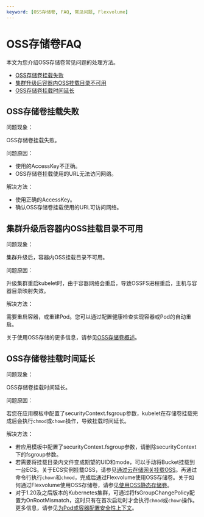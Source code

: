 ```yaml
---
keyword: [OSS存储卷, FAQ, 常见问题, Flexvolume]
---
```


# OSS存储卷FAQ

本文为您介绍OSS存储卷常见问题的处理方法。

-   [OSS存储卷挂载失败](#section_td0_7vk_92o)
-   [集群升级后容器内OSS挂载目录不可用](#section_n33_3bc_3jb)
-   [OSS存储卷挂载时间延长](#section_oj3_ee8_ze2)

## OSS存储卷挂载失败

问题现象：

OSS存储卷挂载失败。

问题原因：

-   使用的AccessKey不正确。
-   OSS存储卷挂载使用的URL无法访问网络。

解决方法：

-   使用正确的AccessKey。
-   确认OSS存储卷挂载使用的URL可访问网络。

## 集群升级后容器内OSS挂载目录不可用

问题现象：

集群升级后，容器内OSS挂载目录不可用。

问题原因：

升级集群重启kubelet时，由于容器网络会重启，导致OSSFS进程重启，主机与容器目录映射失效。

解决方法：

需要重启容器，或重建Pod。您可以通过配置健康检查实现容器或Pod的自动重启。

关于使用OSS存储的更多信息，请参见[OSS存储卷概述](/intl.zh-CN/Kubernetes集群用户指南/存储-Flexvolume/OSS存储卷/OSS存储卷概述.md)。

## OSS存储卷挂载时间延长

问题现象：

OSS存储卷挂载时间延长。

问题原因：

若您在应用模板中配置了securityContext.fsgroup参数，kubelet在存储卷挂载完成后会执行`chmod`或`chown`操作，导致挂载时间延长。

解决方法：

-   若应用模板中配置了securityContext.fsgroup参数，请删除securityContext下的fsgroup参数。
-   若需要将挂载目录内文件变成期望的UID和mode，可以手动将Bucket挂载到一台ECS。关于ECS实例挂载OSS，请参见[通过云存储网关挂载OSS](/intl.zh-CN/控制台用户指南/上传、下载和管理文件/通过云存储网关挂载OSS.md)。再通过命令行执行`chown`和`chmod`，完成后通过Flexvolume使用OSS存储卷。关于如何通过Flexvolume使用OSS存储卷，请参见[使用OSS静态存储卷](/intl.zh-CN/Kubernetes集群用户指南/存储-Flexvolume/OSS存储卷/使用OSS静态存储卷.md)。
-   对于1.20及之后版本的Kubernetes集群，可通过将fsGroupChangePolicy配置为OnRootMismatch，这时只有在首次启动时才会执行`chmod`或`chown`操作。更多信息，请参见[为Pod或容器配置安全性上下文](https://kubernetes.io/zh/docs/tasks/configure-pod-container/security-context/#%E4%B8%BA-pod-%E9%85%8D%E7%BD%AE%E5%8D%B7%E8%AE%BF%E9%97%AE%E6%9D%83%E9%99%90%E5%92%8C%E5%B1%9E%E4%B8%BB%E5%8F%98%E6%9B%B4%E7%AD%96%E7%95%A5)。

